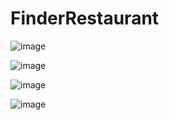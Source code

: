 # FinderRestaurant

![image](https://github.com/taolathien69/FinderRestaurant/assets/113418484/414a2de0-f009-4a50-af99-f202580c52e3)

![image](https://github.com/taolathien69/FinderRestaurant/assets/113418484/ea24fbb2-d47c-4d52-b017-18189dc7039d)

![image](https://github.com/taolathien69/FinderRestaurant/assets/113418484/09a59ba3-fcea-49b8-aaf1-96a879141d31)

![image](https://github.com/taolathien69/FinderRestaurant/assets/113418484/83e795a9-3956-4bf7-8f02-7410121ce234)

